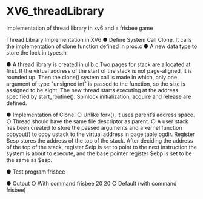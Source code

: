 # XV6_threadLibrary
Implementation of thread library in xv6 and a frisbee game

 Thread Library Implementation in XV6
● Define System Call Clone. It calls the implementation of clone function defined in proc.c
 ● A new data type to store the lock in types.h
 
 ● A thread library is created in ulib.c.Two​ pages for stack are allocated at first. If the virtual address of the start of the stack is not page-aligned, it is rounded up. Then the ​clone()​ system call is made in which, only one argument of type "unsigned int" is passed to the function, so the size is assigned to be eight. The new thread starts executing at the address specified by ​start_routine()​.
Spinlock initialization, acquire and release are defined.
 
 ● Implementation of Clone.
○ Unlike fork(), it uses parent’s address space.
○ Thread should have the same file descriptor as parent.
○ A user stack has been created to store the passed arguments and a kernel
function ​copyout() to copy ustack to the virtual address in page table pgdir. Register $esp stores the address of the top of the stack. After deciding the address of the top of the stack, register $eip is set to point to the next instruction the system is about to execute, and the base pointer register $ebp is set to be the same as $esp.
 
 ● Test program frisbee

 ● Output
○ With command frisbee 20 20
 ○ Default (with command frisbee)
 
